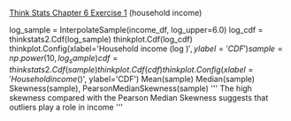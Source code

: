 [Think Stats Chapter 6 Exercise 1](http://greenteapress.com/thinkstats2/html/thinkstats2007.html#toc60) (household income)

log_sample = InterpolateSample(income_df, log_upper=6.0)
log_cdf = thinkstats2.Cdf(log_sample)
thinkplot.Cdf(log_cdf)
thinkplot.Config(xlabel='Household income (log $)',
               ylabel='CDF')
sample = np.power(10, log_sample)
cdf = thinkstats2.Cdf(sample)
thinkplot.Cdf(cdf)
thinkplot.Config(xlabel='Household income ($)',
               ylabel='CDF')
Mean(sample)
Median(sample)
Skewness(sample), PearsonMedianSkewness(sample)
'''
The high skewness compared with the Pearson Median Skewness suggests that
outliers play a role in income
'''
